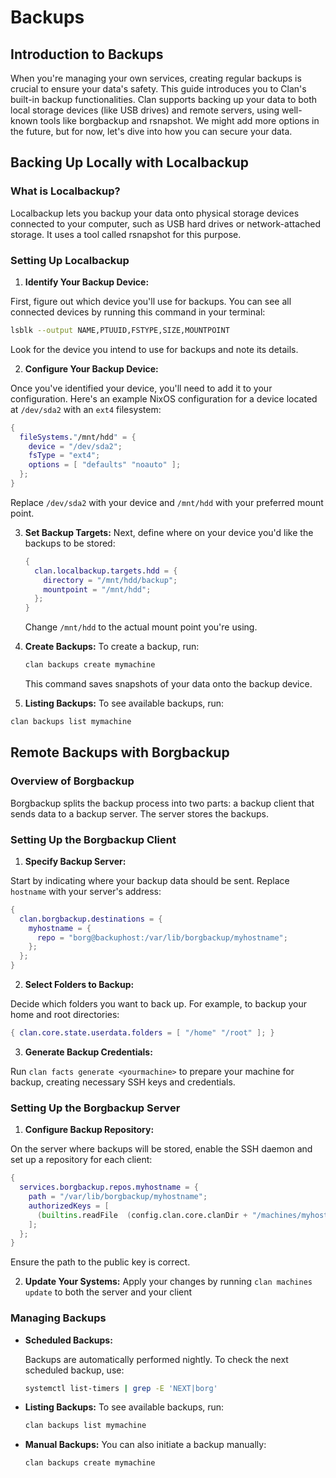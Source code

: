 # Backups

## Introduction to Backups

When you're managing your own services, creating regular backups is crucial to
ensure your data's safety. This guide introduces you to Clan's built-in backup
functionalities. Clan supports backing up your data to both local storage
devices (like USB drives) and remote servers, using well-known tools like
borgbackup and rsnapshot. We might add more options in the future, but for now,
let's dive into how you can secure your data.

## Backing Up Locally with Localbackup

### What is Localbackup?

Localbackup lets you backup your data onto physical storage devices connected to
your computer, such as USB hard drives or network-attached storage. It uses a
tool called rsnapshot for this purpose.

### Setting Up Localbackup

1. **Identify Your Backup Device:**

First, figure out which device you'll use for backups. You can see all connected
devices by running this command in your terminal:

```bash
lsblk --output NAME,PTUUID,FSTYPE,SIZE,MOUNTPOINT
```

Look for the device you intend to use for backups and note its details.

2. **Configure Your Backup Device:**

Once you've identified your device, you'll need to add it to your configuration.
Here's an example NixOS configuration for a device located at `/dev/sda2` with
an `ext4` filesystem:

```nix
{
  fileSystems."/mnt/hdd" = {
    device = "/dev/sda2";
    fsType = "ext4";
    options = [ "defaults" "noauto" ];
  };
}
```

Replace `/dev/sda2` with your device and `/mnt/hdd` with your preferred mount
point.

3. **Set Backup Targets:** Next, define where on your device you'd like the
   backups to be stored:

   ```nix
   {
     clan.localbackup.targets.hdd = {
       directory = "/mnt/hdd/backup";
       mountpoint = "/mnt/hdd";
     };
   }
   ```

   Change `/mnt/hdd` to the actual mount point you're using.

4. **Create Backups:** To create a backup, run:

   ```bash
   clan backups create mymachine
   ```

   This command saves snapshots of your data onto the backup device.

5. **Listing Backups:** To see available backups, run:

```bash
clan backups list mymachine
```

## Remote Backups with Borgbackup

### Overview of Borgbackup

Borgbackup splits the backup process into two parts: a backup client that sends
data to a backup server. The server stores the backups.

### Setting Up the Borgbackup Client

1. **Specify Backup Server:**

Start by indicating where your backup data should be sent. Replace `hostname`
with your server's address:

```nix
{
  clan.borgbackup.destinations = {
    myhostname = {
      repo = "borg@backuphost:/var/lib/borgbackup/myhostname";
    };
  };
}
```

2. **Select Folders to Backup:**

Decide which folders you want to back up. For example, to backup your home and
root directories:

```nix
{ clan.core.state.userdata.folders = [ "/home" "/root" ]; }
```

3. **Generate Backup Credentials:**

Run `clan facts generate <yourmachine>` to prepare your machine for backup,
creating necessary SSH keys and credentials.

### Setting Up the Borgbackup Server

1. **Configure Backup Repository:**

On the server where backups will be stored, enable the SSH daemon and set up a
repository for each client:

```nix
{
  services.borgbackup.repos.myhostname = {
    path = "/var/lib/borgbackup/myhostname";
    authorizedKeys = [
      (builtins.readFile  (config.clan.core.clanDir + "/machines/myhostname/facts/borgbackup.ssh.pub"))
    ];
  };
}
```

Ensure the path to the public key is correct.

2. **Update Your Systems:** Apply your changes by running `clan machines update`
   to both the server and your client

### Managing Backups

- **Scheduled Backups:**

  Backups are automatically performed nightly. To check the next scheduled
  backup, use:

  ```bash
  systemctl list-timers | grep -E 'NEXT|borg'
  ```

- **Listing Backups:** To see available backups, run:

  ```bash
  clan backups list mymachine
  ```

- **Manual Backups:** You can also initiate a backup manually:

  ```bash
  clan backups create mymachine
  ```
